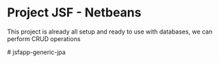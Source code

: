 <h1>Project JSF - Netbeans</h1>
<p>This project is already all setup and ready to use with databases, we can perform CRUD operations</p>
# jsfapp-generic-jpa
